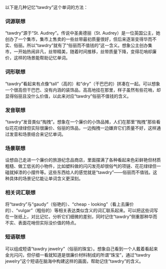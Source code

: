 以下是几种记忆“tawdry”这个单词的方法：

### 词源联想
“tawdry”源于“St. Audrey”。传说中圣奥德丽（St. Audrey）是一位英国公主，她创办了一个集市，集市上售卖的一些丝带最初质量很好，但后来逐渐变得华而不实、俗丽。所以“tawdry”就有了“俗丽而不值钱的”这一含义。想象公主创办集市，一开始热闹非凡，丝带精美，随着时间推移，丝带质量下降，变得花哨却廉价，这样的场景能帮助记忆单词。

### 词形联想
“tawdry”看起来有点像“tall”（高的）和“dry”（干巴巴的）拼凑在一起。可以想象一个很高但干巴巴、没有内涵的装饰品，高高地挂在那里，样子虽然有些花哨，却显得俗丽且没什么价值，以此来对应“tawdry”俗丽不值钱的含义。

### 发音联想
“tawdry”发音类似“掏拽”。想象在一个廉价的小饰品摊，人们在那里“掏拽”那些看似花花绿绿但实际很廉价、俗丽的饰品，一边掏拽一边嫌弃它们质量不好，这样通过发音和场景结合来记忆单词。

### 场景联想
设想自己走进一个廉价的旅游纪念品商店，里面摆满了各种看起来色彩鲜艳但材质粗糙、做工低劣的小物件，比如塑料做的闪闪发亮却很俗气的项链、花花绿绿但一碰就掉漆的小摆件等。这些东西给人的感觉就是“tawdry”——俗丽而不值钱。这种具体的场景记忆能让单词含义更深刻。

### 相关词汇联想
将“tawdry”与“gaudy”（俗艳的）、“cheap - looking”（看上去廉价的）、“vulgar”（粗俗的）等相关表达类似含义的词汇联系起来。可以把这些词写在一张纸上，对比记忆，分析它们细微的差别，同时记住“tawdry”侧重那种华而不实、表面花哨但实际没价值的特点。

### 短语联想
可以组成短语“tawdry jewelry”（俗丽的珠宝）。想象自己看到一个人戴着看起来金光闪闪，但仔细一看就知道是很廉价材料制成的所谓“珠宝”，通过“tawdry jewelry”这个短语在脑海中构建这样的画面，帮助记住“tawdry”的含义。 